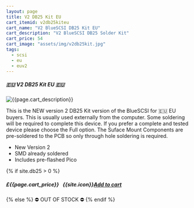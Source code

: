 ```yaml
---
layout: page
title: V2 DB25 Kit EU
cart_itemid: v2db25kiteu
cart_name: "V2 BlueSCSI DB25 Kit EU"
cart_description: "V2 BlueSCSI DB25 Solder Kit"
cart_price: 54
cart_image: "assets/img/v2db25kit.jpg"
tags: 
  - scsi
  - eu
  - euv2
---
```


##### 🇪🇺 V2 DB25 Kit EU 🇪🇺

![{{page.cart_description}}]({{page.cart_image}})

This is the NEW version 2 DB25 Kit version of the BlueSCSI for 🇪🇺 EU buyers. This is usually used externally from the computer. Some soldering will be required to complete this device. If you prefer a complete and tested device please choose the Full option. The Suface Mount Components are pre-soldered to the PCB so only through hole soldering is required.

* New Version 2
* SMD already soldered
* Includes pre-flashed Pico

{% if site.db25 > 0 %}
##### £{{page.cart_price}} &nbsp; {{site.icon}}[Add to cart](/cart#{{page.cart_itemid}})
{% else %}
&#9940; OUT OF STOCK &#9940;
{% endif %}